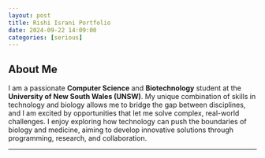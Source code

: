 ```yaml
---
layout: post
title: Rishi Israni Portfolio
date: 2024-09-22 14:09:00
categories: [serious]
---
```

## About Me

I am a passionate **Computer Science** and **Biotechnology** student at the **University of New South Wales (UNSW)**. My unique combination of skills in technology and biology allows me to bridge the gap between disciplines, and I am excited by opportunities that let me solve complex, real-world challenges. I enjoy exploring how technology can push the boundaries of biology and medicine, aiming to develop innovative solutions through programming, research, and collaboration.

---
